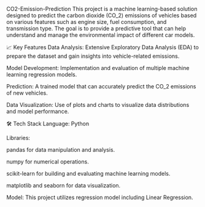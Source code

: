 CO2-Emission-Prediction
This project is a machine learning-based solution designed to predict the carbon dioxide (CO_2) emissions of vehicles based on various features such as engine size, fuel consumption, and transmission type. The goal is to provide a predictive tool that can help understand and manage the environmental impact of different car models.

📈 Key Features
Data Analysis: Extensive Exploratory Data Analysis (EDA) to prepare the dataset and gain insights into vehicle-related emissions.

Model Development: Implementation and evaluation of multiple machine learning regression models.

Prediction: A trained model that can accurately predict the CO_2 emissions of new vehicles.

Data Visualization: Use of plots and charts to visualize data distributions and model performance.

🛠️ Tech Stack
Language: Python

Libraries:

pandas for data manipulation and analysis.

numpy for numerical operations.

scikit-learn for building and evaluating machine learning models.

matplotlib and seaborn for data visualization.

Model: This project utilizes regression model including Linear Regression.
